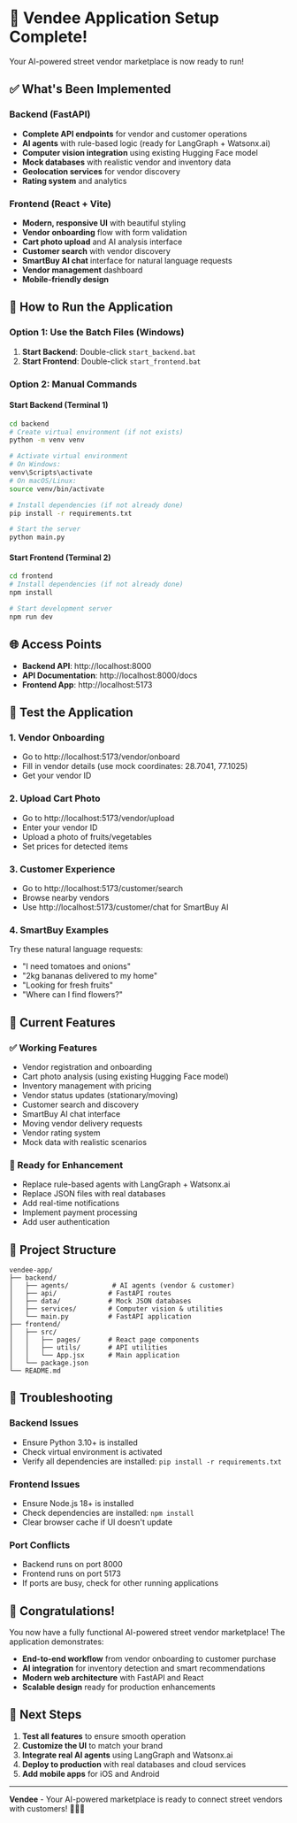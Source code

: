 # 🎉 Vendee Application Setup Complete!

Your AI-powered street vendor marketplace is now ready to run!

## ✅ What's Been Implemented

### Backend (FastAPI)
- **Complete API endpoints** for vendor and customer operations
- **AI agents** with rule-based logic (ready for LangGraph + Watsonx.ai)
- **Computer vision integration** using existing Hugging Face model
- **Mock databases** with realistic vendor and inventory data
- **Geolocation services** for vendor discovery
- **Rating system** and analytics

### Frontend (React + Vite)
- **Modern, responsive UI** with beautiful styling
- **Vendor onboarding** flow with form validation
- **Cart photo upload** and AI analysis interface
- **Customer search** with vendor discovery
- **SmartBuy AI chat** interface for natural language requests
- **Vendor management** dashboard
- **Mobile-friendly design**

## 🚀 How to Run the Application

### Option 1: Use the Batch Files (Windows)
1. **Start Backend**: Double-click `start_backend.bat`
2. **Start Frontend**: Double-click `start_frontend.bat`

### Option 2: Manual Commands

#### Start Backend (Terminal 1)
```bash
cd backend
# Create virtual environment (if not exists)
python -m venv venv

# Activate virtual environment
# On Windows:
venv\Scripts\activate
# On macOS/Linux:
source venv/bin/activate

# Install dependencies (if not already done)
pip install -r requirements.txt

# Start the server
python main.py
```

#### Start Frontend (Terminal 2)
```bash
cd frontend
# Install dependencies (if not already done)
npm install

# Start development server
npm run dev
```

## 🌐 Access Points

- **Backend API**: http://localhost:8000
- **API Documentation**: http://localhost:8000/docs
- **Frontend App**: http://localhost:5173

## 🎯 Test the Application

### 1. Vendor Onboarding
- Go to http://localhost:5173/vendor/onboard
- Fill in vendor details (use mock coordinates: 28.7041, 77.1025)
- Get your vendor ID

### 2. Upload Cart Photo
- Go to http://localhost:5173/vendor/upload
- Enter your vendor ID
- Upload a photo of fruits/vegetables
- Set prices for detected items

### 3. Customer Experience
- Go to http://localhost:5173/customer/search
- Browse nearby vendors
- Use http://localhost:5173/customer/chat for SmartBuy AI

### 4. SmartBuy Examples
Try these natural language requests:
- "I need tomatoes and onions"
- "2kg bananas delivered to my home"
- "Looking for fresh fruits"
- "Where can I find flowers?"

## 🔧 Current Features

### ✅ Working Features
- Vendor registration and onboarding
- Cart photo analysis (using existing Hugging Face model)
- Inventory management with pricing
- Vendor status updates (stationary/moving)
- Customer search and discovery
- SmartBuy AI chat interface
- Moving vendor delivery requests
- Vendor rating system
- Mock data with realistic scenarios

### 🔄 Ready for Enhancement
- Replace rule-based agents with LangGraph + Watsonx.ai
- Replace JSON files with real databases
- Add real-time notifications
- Implement payment processing
- Add user authentication

## 📁 Project Structure
```
vendee-app/
├── backend/
│   ├── agents/           # AI agents (vendor & customer)
│   ├── api/             # FastAPI routes
│   ├── data/            # Mock JSON databases
│   ├── services/        # Computer vision & utilities
│   └── main.py          # FastAPI application
├── frontend/
│   ├── src/
│   │   ├── pages/       # React page components
│   │   ├── utils/       # API utilities
│   │   └── App.jsx      # Main application
│   └── package.json
└── README.md
```

## 🐛 Troubleshooting

### Backend Issues
- Ensure Python 3.10+ is installed
- Check virtual environment is activated
- Verify all dependencies are installed: `pip install -r requirements.txt`

### Frontend Issues
- Ensure Node.js 18+ is installed
- Check dependencies are installed: `npm install`
- Clear browser cache if UI doesn't update

### Port Conflicts
- Backend runs on port 8000
- Frontend runs on port 5173
- If ports are busy, check for other running applications

## 🎊 Congratulations!

You now have a fully functional AI-powered street vendor marketplace! The application demonstrates:

- **End-to-end workflow** from vendor onboarding to customer purchase
- **AI integration** for inventory detection and smart recommendations
- **Modern web architecture** with FastAPI and React
- **Scalable design** ready for production enhancements

## 🚀 Next Steps

1. **Test all features** to ensure smooth operation
2. **Customize the UI** to match your brand
3. **Integrate real AI agents** using LangGraph and Watsonx.ai
4. **Deploy to production** with real databases and cloud services
5. **Add mobile apps** for iOS and Android

---

**Vendee** - Your AI-powered marketplace is ready to connect street vendors with customers! 🚚🍎✨
